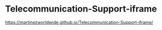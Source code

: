 # Telecommunication-Support-iframe
https://martinezworldwide.github.io/Telecommunication-Support-iframe/
